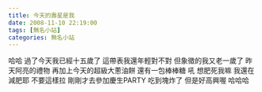```yaml
---
title: 今天的壽星是我
date: 2008-11-10 22:19:00
tags: [無名小站]
categories: 無名小站
---
```


哈哈
過了今天我已經十五歲了
這帶表我還年輕對不對
但象徵的我又老一歲了
昨天阿亮的禮物
再加上今天的超級大蔥油餅
還有一包棒棒糖
吼
想肥死我嘛
我還在減肥耶
不要這樣拉
剛剛才去參加慶生PARTY
吃到塊炸了
但是好高興喔
哈哈哈